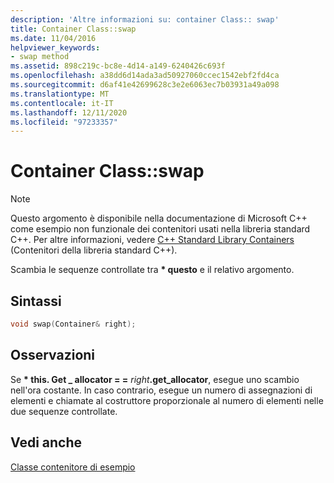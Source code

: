 ```yaml
---
description: 'Altre informazioni su: container Class:: swap'
title: Container Class::swap
ms.date: 11/04/2016
helpviewer_keywords:
- swap method
ms.assetid: 898c219c-bc8e-4d14-a149-6240426c693f
ms.openlocfilehash: a38dd6d14ada3ad50927060ccec1542ebf2fd4ca
ms.sourcegitcommit: d6af41e42699628c3e2e6063ec7b03931a49a098
ms.translationtype: MT
ms.contentlocale: it-IT
ms.lasthandoff: 12/11/2020
ms.locfileid: "97233357"
---
```

# <a name="container-classswap"></a>Container Class::swap

> [!NOTE]
> Questo argomento è disponibile nella documentazione di Microsoft C++ come esempio non funzionale dei contenitori usati nella libreria standard C++. Per altre informazioni, vedere [C++ Standard Library Containers](../standard-library/stl-containers.md) (Contenitori della libreria standard C++).

Scambia le sequenze controllate tra **\* questo** e il relativo argomento.

## <a name="syntax"></a>Sintassi

```cpp
void swap(Container& right);
```

## <a name="remarks"></a>Osservazioni

Se **\* this. Get \_ allocator = =** _right_**.get_allocator**, esegue uno scambio nell'ora costante. In caso contrario, esegue un numero di assegnazioni di elementi e chiamate al costruttore proporzionale al numero di elementi nelle due sequenze controllate.

## <a name="see-also"></a>Vedi anche

[Classe contenitore di esempio](../standard-library/sample-container-class.md)
